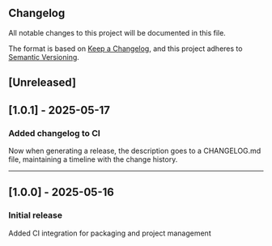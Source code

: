 ## Changelog

All notable changes to this project will be documented in this file.

The format is based on [Keep a Changelog](https://keepachangelog.com/en/1.1.0/), and this project adheres to [Semantic Versioning](https://semver.org/spec/v2.0.0.html).

## [Unreleased]

## [1.0.1] - 2025-05-17

### Added changelog to CI

Now when generating a release, the description goes to a CHANGELOG.md file, maintaining a timeline with the change history.


---

## [1.0.0] - 2025-05-16

### Initial release

Added CI integration for packaging and project management
